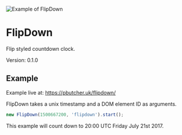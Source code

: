 <span style="text-align:center"><img src="http://i.imgur.com/UtbIc4S.png" title="Example of FlipDown"></span>

# FlipDown

Flip styled countdown clock.

Version: 0.1.0

## Example

Example live at: https://pbutcher.uk/flipdown/

FlipDown takes a unix timestamp and a DOM element ID as arguments.

```javascript
new FlipDown(1500667200, 'flipdown').start();
```

This example will count down to 20:00 UTC Friday July 21st 2017.
